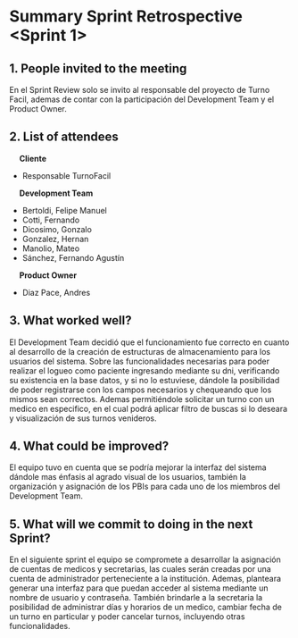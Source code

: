 # Summary Sprint Retrospective <Sprint 1>

## 1. People invited to the meeting

En el Sprint Review solo se invito al responsable del proyecto de Turno Facil, ademas de contar con la participación del Development Team y el Product Owner.

## 2. List of attendees

&#8195; **Cliente**
- Responsable TurnoFacil

&#8195; **Development Team**
- Bertoldi, Felipe Manuel
- Cotti, Fernando
- Dicosimo, Gonzalo
- Gonzalez, Hernan
- Manolio, Mateo
- Sánchez, Fernando Agustín 

&#8195; **Product Owner**
-  Diaz Pace, Andres

## 3. What worked well?

El Development Team decidió que el funcionamiento fue correcto en cuanto al desarrollo de la creación de estructuras de almacenamiento para los usuarios del sistema. Sobre las funcionalidades necesarias para poder realizar el logueo como paciente ingresando mediante su dni, verificando su existencia en la base datos, y si no lo estuviese, dándole la posibilidad de poder registrarse con los campos necesarios y chequeando que los mismos sean correctos. Ademas permitiéndole solicitar un turno con un medico en especifico, en el cual podrá aplicar filtro de buscas si lo deseara y visualización de sus turnos venideros. 

## 4. What could be improved?

El equipo tuvo en cuenta que se podría mejorar la interfaz del sistema dándole mas énfasis al agrado visual de los usuarios, también la organización y asignación de los PBIs para cada uno de los miembros del Development Team. 

## 5. What will we commit to doing in the next Sprint?

En el siguiente sprint el equipo se compromete a desarrollar la asignación de cuentas de medicos y secretarias, las cuales serán creadas por una cuenta de administrador perteneciente a la institución. Ademas, planteara generar una interfaz para que puedan acceder al sistema mediante un nombre de usuario y contraseña. También brindarle a la secretaria la posibilidad de administrar días y horarios de un medico, cambiar fecha de un turno en particular y poder cancelar turnos, incluyendo otras funcionalidades.
